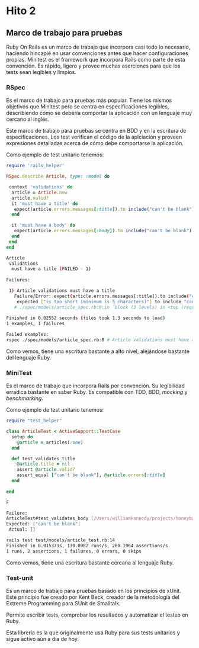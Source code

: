 # Hito 2

## Marco de trabajo para pruebas

Ruby On Rails es un marco de trabajo que incorpora casi todo lo necesario, haciendo hincapié en usar convenciones antes que hacer configuraciones propias. Minitest es el framework que incorpora Rails como parte de esta convención. Es rápido, ligero y provee muchas aserciones para que los tests sean legibles y limpios.

### RSpec

Es el marco de trabajo para pruebas más popular. Tiene los mismos objetivos que Minitest pero se centra en especificaciones legibles, describiendo cómo se debería comportar la aplicación con un lenguaje muy cercano al inglés.

Este marco de trabajo para pruebas se centra en BDD y en la escritura de especificaciones. Los test verifican el código de la aplciación y proveen expresiones detalladas acerca de cómo debe comportarse la aplicación.

Como ejemplo de test unitario tenemos:

```ruby
require 'rails_helper'

RSpec.describe Article, type: :model do

 context 'validations' do
  article = Article.new
  article.valid?
  it 'must have a title' do
   expect(article.errors.messages[:title]).to include("can't be blank")
  end

  it 'must have a body' do
   expect(article.errors.messages[:body]).to include("can't be blank")
  end
 end
end
```

```bash
Article
 validations
  must have a title (FAILED - 1)
  
Failures:

 1) Article validations must have a title
   Failure/Error: expect(article.errors.messages[:title]).to include("can't be blank")
    expected ["is too short (minimum is 5 characters)"] to include "can't be blank"
   # ./spec/models/article_spec.rb:9:in `block (3 levels) in <top (required)>'
   
Finished in 0.02552 seconds (files took 1.3 seconds to load)
1 examples, 1 failures

Failed examples:
rspec ./spec/models/article_spec.rb:8 # Article validations must have a title
```

Como vemos, tiene una escritura bastante a alto nivel, alejándose bastante del lenguaje Ruby.

### MiniTest

Es el marco de trabajo que incorpora Rails por convención. Su legibilidad erradica bastante en saber Ruby. Es compatible con TDD, BDD, _mocking_ y _benchmarking_.

Como ejemplo de test unitario tenemos:

```ruby
require "test_helper"

class ArticleTest < ActiveSupport::TestCase
  setup do
    @article = articles(:one)
  end

  def test_validates_title
    @article.title = nil
    assert @article.valid?
    assert_equal ["can't be blank"], @article.errors[:title]
  end
  
end
```

```bash
F

Failure:
ArticleTest#test_validates_body [/Users/williamkennedy/projects/honeybadger/test_minitest/test/models/article_test.rb:17]:
Expected: ["can't be blank"]
 Actual: []

rails test test/models/article_test.rb:14
Finished in 0.015373s, 130.0982 runs/s, 260.1964 assertions/s.
1 runs, 2 assertions, 1 failures, 0 errors, 0 skips
```

Como vemos, tiene una escritura bastante cercana al lenguaje Ruby.

### Test-unit

Es un marco de trabajo para pruebas basado en los principios de xUnit. Este principio fue creado por Kent Beck, creador de la metodología del Extreme Programming para SUnit de Smalltalk.

Permite escribir tests, comprobar los resultados y automatizar el testeo en Ruby.

Esta librería es la que originalmente usa Ruby para sus tests unitarios y sigue activo aún a día de hoy.